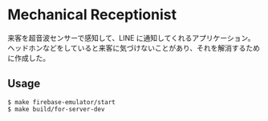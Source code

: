 # Mechanical Receptionist
来客を超音波センサーで感知して、LINE に通知してくれるアプリケーション。
ヘッドホンなどをしていると来客に気づけないことがあり、それを解消するために作成した。

## Usage
```
$ make firebase-emulator/start
$ make build/for-server-dev
```
